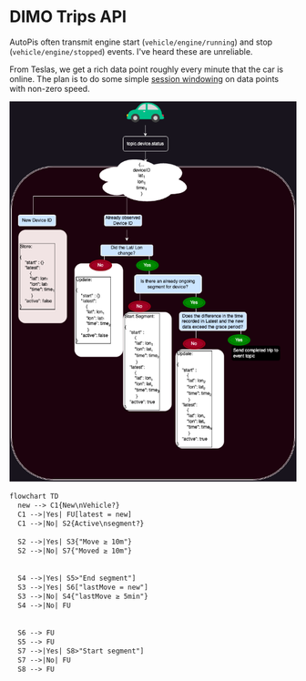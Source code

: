 # DIMO Trips API

AutoPis often transmit engine start (`vehicle/engine/running`) and stop (`vehicle/engine/stopped`) events. I've heard these are unreliable.

From Teslas, we get a rich data point roughly every minute that the car is online. The plan is to do some simple [session windowing](https://developer.confluent.io/tutorials/create-session-windows/confluent.html) on data points with non-zero speed.

![](./flowchart.png "Flowchart of Segment Processing Logic")

```mermaid
flowchart TD
  new --> C1{New\nVehicle?}
  C1 -->|Yes| FU[latest = new]
  C1 -->|No| S2{Active\nsegment?}

  S2 -->|Yes| S3{"Move ≥ 10m"}
  S2 -->|No| S7{"Moved ≥ 10m"}


  S4 -->|Yes| S5>"End segment"]
  S3 -->|Yes| S6["lastMove = new"]
  S3 -->|No| S4{"lastMove ≥ 5min"}
  S4 -->|No| FU


  S6 --> FU
  S5 --> FU
  S7 -->|Yes| S8>"Start segment"]
  S7 -->|No| FU
  S8 --> FU
```
